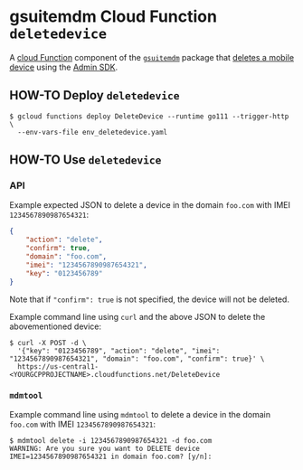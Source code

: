 # gsuitemdm Cloud Function `deletedevice` #

A [cloud Function](https://cloud.google.com/functions/) component of the [`gsuitemdm`](https://github.com/rickt/gsuitemdm) package that [deletes a mobile device](https://developers.google.com/admin-sdk/directory/v1/reference/mobiledevices/delete) using the [Admin SDK](https://developers.google.com/admin-sdk).

## HOW-TO Deploy `deletedevice` ##
```
$ gcloud functions deploy DeleteDevice --runtime go111 --trigger-http \
  --env-vars-file env_deletedevice.yaml
```

## HOW-TO Use `deletedevice` ##

### API ###
Example expected JSON to delete a device in the domain `foo.com` with IMEI `1234567890987654321`:
```json
{
	"action": "delete",
	"confirm": true,
	"domain": "foo.com",
	"imei": "1234567890987654321",
	"key": "0123456789"
}
```

Note that if `"confirm": true` is not specified, the device will not be deleted. 

Example command line using `curl` and the above JSON to delete the abovementioned device:

```
$ curl -X POST -d \
  '{"key": "0123456789", "action": "delete", "imei": "1234567890987654321", "domain": "foo.com", "confirm": true}' \
  https://us-central1-<YOURGCPPROJECTNAME>.cloudfunctions.net/DeleteDevice
```

### `mdmtool` ##
Example command line using `mdmtool` to delete a device in the domain `foo.com` with IMEI `1234567890987654321`:
```
$ mdmtool delete -i 1234567890987654321 -d foo.com
WARNING: Are you sure you want to DELETE device IMEI=1234567890987654321 in domain foo.com? [y/n]: 
```
